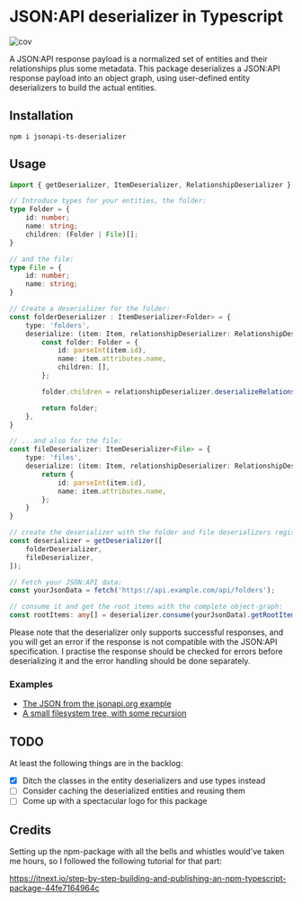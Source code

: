 # JSON:API deserializer in Typescript

![cov](https://strobotti.github.io/jsonapi-ts-deserializer/badges/coverage.svg)

A JSON:API response payload is a normalized set of entities and their relationships plus some metadata. This package
deserializes a JSON:API response payload into an object graph, using user-defined entity deserializers to build the
actual entities.

## Installation

```shell
npm i jsonapi-ts-deserializer
```

## Usage

```typescript
import { getDeserializer, ItemDeserializer, RelationshipDeserializer } from 'jsonapi-ts-deserializer';

// Introduce types for your entities, the folder:
type Folder = {
    id: number;
    name: string;
    children: (Folder | File)[];
}

// and the file:
type File = {
    id: number;
    name: string;
}

// Create a deserializer for the folder:
const folderDeserializer : ItemDeserializer<Folder> = {
    type: 'folders',
    deserialize: (item: Item, relationshipDeserializer: RelationshipDeserializer): Folder => {
        const folder: Folder = {
            id: parseInt(item.id),
            name: item.attributes.name,
            children: [],
        };

        folder.children = relationshipDeserializer.deserializeRelationships(relationshipDeserializer, item, 'children');

        return folder;
    },
}

// ...and also for the file:
const fileDeserializer: ItemDeserializer<File> = {
    type: 'files',
    deserialize: (item: Item, relationshipDeserializer: RelationshipDeserializer): File => {
        return {
            id: parseInt(item.id),
            name: item.attributes.name,
        };
    }
}

// create the deserializer with the folder and file deserializers registered:
const deserializer = getDeserializer([
    folderDeserializer,
    fileDeserializer,
]);

// Fetch your JSON:API data:
const yourJsonData = fetch('https://api.example.com/api/folders');

// consume it and get the root items with the complete object-graph:
const rootItems: any[] = deserializer.consume(yourJsonData).getRootItems();
```

Please note that the deserializer only supports successful responses, and you will get an error if the response is not compatible with the JSON:API specification.
I practise the response should be checked for errors before deserializing it and the error handling should be done separately.

### Examples

* [The JSON from the jsonapi.org example](docs/examples/jsonapiorg)
* [A small filesystem tree, with some recursion](docs/examples/filesystem)

## TODO

At least the following things are in the backlog:

* [X] Ditch the classes in the entity deserializers and use types instead
* [ ] Consider caching the deserialized entities and reusing them
* [ ] Come up with a spectacular logo for this package

## Credits

Setting up the npm-package with all the bells and whistles would've taken me hours, so I followed the following tutorial for that part:

https://itnext.io/step-by-step-building-and-publishing-an-npm-typescript-package-44fe7164964c
